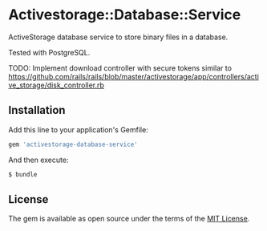 # Activestorage::Database::Service
ActiveStorage database service to store binary files in a database.

Tested with PostgreSQL.

TODO: Implement download controller with secure tokens similar to
https://github.com/rails/rails/blob/master/activestorage/app/controllers/active_storage/disk_controller.rb

## Installation
Add this line to your application's Gemfile:

```ruby
gem 'activestorage-database-service'
```

And then execute:
```bash
$ bundle
```

## License
The gem is available as open source under the terms of the [MIT License](https://opensource.org/licenses/MIT).


